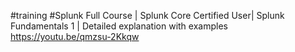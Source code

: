 
#training #Splunk
Full Course | Splunk Core Certified User| Splunk Fundamentals 1 | Detailed explanation with examples
https://youtu.be/qmzsu-2Kkqw


